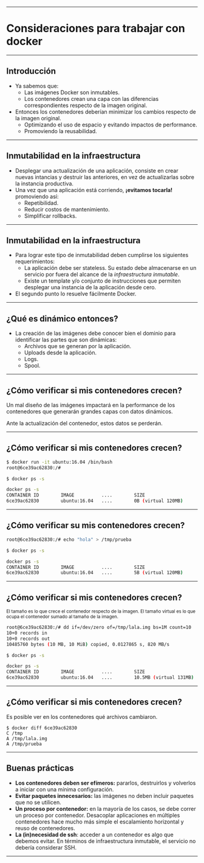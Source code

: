 ***
# Consideraciones para trabajar con docker
---
## Introducción

* Ya sabemos que:
  * Las imágenes Docker son inmutables.
  * Los contenedores crean una capa con las diferencias correspondientes
    respecto de la imagen original.
* Entonces los contenedores deberían minimizar los cambios respecto de la imagen
  original.
  * Optimizando el uso de espacio y evitando impactos de performance.
  * Promoviendo la reusabilidad.

---
## Inmutabilidad en la infraestructura

* Desplegar una actualización de una aplicación, consiste en crear nuevas
  intancias y destruir las anteriores, en vez de actualizarlas sobre la
  instancia productiva.
* Una vez que una aplicación está corriendo, **¡evitamos tocarla!** promoviendo
  así:
  * Repetibilidad.
  * Reducir costos de mantenimiento.
  * Simplificar rollbacks.

---
## Inmutabilidad en la infraestructura

* Para lograr este tipo de inmutabilidad deben cumplirse los siguientes
  requerimientos:
  * La aplicación debe ser stateless. Su estado debe almacenarse en un servicio
    por fuera del alcance de la *infraestructura inmutable*.
  * Existe un template y/o conjunto de instrucciones que permiten desplegar una
    instancia de la aplicación desde cero.
* El segundo punto lo resuelve fácilmente Docker.

---
## ¿Qué es dinámico entonces?

* La creación de las imágenes debe conocer bien el dominio para identificar las
  partes que son dinámicas:
  * Archivos que se generan por la aplicación.
  * Uploads desde la aplicación.
  * Logs.
  * Spool.

---
## ¿Cómo verificar si mis contenedores crecen?

Un mal diseño de las imágenes impactará en la performance de los contenedores
que generarán grandes capas con datos dinámicos.

Ante la actualización del contenedor, estos datos se perderán.

---
## ¿Cómo verificar si mis contenedores crecen?

```bash
$ docker run -it ubuntu:16.04 /bin/bash
root@6ce39ac62830:/#
```

```bash
$ docker ps -s

docker ps -s
CONTAINER ID        IMAGE          ....        SIZE
6ce39ac62830        ubuntu:16.04   ....        0B (virtual 120MB)
```

---
## ¿Cómo verificar su mis contenedores crecen?

```bash
root@6ce39ac62830:/# echo "hola" > /tmp/prueba
```

```bash
$ docker ps -s

docker ps -s
CONTAINER ID        IMAGE          ....        SIZE
6ce39ac62830        ubuntu:16.04   ....        5B (virtual 120MB)
```

---
## ¿Cómo verificar si mis contenedores crecen?

<small>
El tamaño es lo que crece el contenedor respecto de la imagen. El tamaño virtual
es lo que ocupa el contenedor sumado al tamaño de la imagen.
</small>

```bash
root@6ce39ac62830:/# dd if=/dev/zero of=/tmp/lala.img bs=1M count=10
10+0 records in
10+0 records out
10485760 bytes (10 MB, 10 MiB) copied, 0.0127865 s, 820 MB/s
```

```bash
$ docker ps -s

docker ps -s
CONTAINER ID        IMAGE          ....        SIZE
6ce39ac62830        ubuntu:16.04   ....        10.5MB (virtual 131MB)
```

---
## ¿Cómo verificar si mis contenedores crecen?

Es posible ver en los contenedores qué archivos cambiaron.

```
$ docker diff 6ce39ac62830
C /tmp
A /tmp/lala.img
A /tmp/prueba
```

---
## Buenas prácticas

* **Los contenedores deben ser efímeros:** pararlos, destruirlos y volverlos 
  a iniciar con una mínima configuración.
* **Evitar paquetes innecesarios:** las imágenes no deben incluir paquetes que
  no se utilicen.
* **Un proceso por contenedor:** en la mayoría de los casos, se debe correr un
  proceso por contenedor. Desacoplar aplicaciones en múltiples contenedores
  hace mucho más simple el escalamiento horizontal y reuso de contenedores.
* **La (in)necesidad de ssh**: acceder a un contenedor es algo que debemos
  evitar. En términos de infraestructura inmutable, el servicio no debería
  considerar SSH.
***

